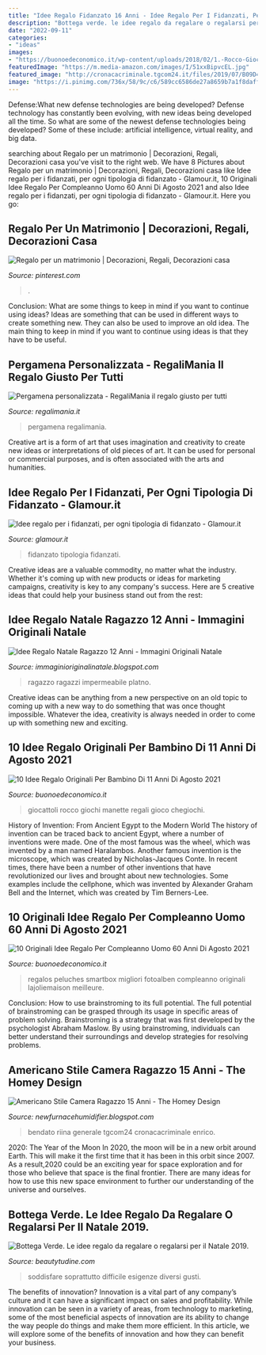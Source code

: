 ```yaml
---
title: "Idee Regalo Fidanzato 16 Anni - Idee Regalo Per I Fidanzati, Per Ogni Tipologia Di Fidanzato"
description: "Bottega verde. le idee regalo da regalare o regalarsi per il natale 2019."
date: "2022-09-11"
categories:
- "ideas"
images:
- "https://buonoedeconomico.it/wp-content/uploads/2018/02/1.-Rocco-Giocattoli-YL039.jpg"
featuredImage: "https://m.media-amazon.com/images/I/51xxBipvcEL.jpg"
featured_image: "http://cronacacriminale.tgcom24.it/files/2019/07/B09D493D-0A6F-46E9-9826-BC8DF8CC06DE.jpeg"
image: "https://i.pinimg.com/736x/58/9c/c6/589cc6586de27a8659b7a1f8daff250d--packaging.jpg"
---
```



Defense:What new defense technologies are being developed?
Defense technology has constantly been evolving, with new ideas being developed all the time. So what are some of the newest defense technologies being developed? Some of these include: artificial intelligence, virtual reality, and big data.

	

		
searching about Regalo per un matrimonio | Decorazioni, Regali, Decorazioni casa you've visit to the right web. We have 8 Pictures about Regalo per un matrimonio | Decorazioni, Regali, Decorazioni casa like Idee regalo per i fidanzati, per ogni tipologia di fidanzato - Glamour.it, 10 Originali Idee Regalo Per Compleanno Uomo 60 Anni Di Agosto 2021 and also Idee regalo per i fidanzati, per ogni tipologia di fidanzato - Glamour.it. Here you go:
		
    
## Regalo Per Un Matrimonio | Decorazioni, Regali, Decorazioni Casa

<img loading=lazy src="https://i.pinimg.com/736x/58/9c/c6/589cc6586de27a8659b7a1f8daff250d--packaging.jpg" onerror="this.onerror=null;this.src='https://tse1.mm.bing.net/th?id=OIP.tin-Xg3GfYbqPAg78AScPQHaJ3&amp;pid=15.1';" alt="Regalo per un matrimonio | Decorazioni, Regali, Decorazioni casa">

_Source: pinterest.com_

>. 

	

Conclusion: What are some things to keep in mind if you want to continue using ideas?
Ideas are something that can be used in different ways to create something new. They can also be used to improve an old idea. The main thing to keep in mind if you want to continue using ideas is that they have to be useful.

    
## Pergamena Personalizzata - RegaliMania Il Regalo Giusto Per Tutti

<img loading=lazy src="https://www.regalimania.it/wp-content/uploads/2019/06/pergamena-personalizzata-idea-regalo-in-legno.jpg" onerror="this.onerror=null;this.src='https://tse2.mm.bing.net/th?id=OIP.z87pQNJqrGarvly3WsE0iQAAAA&amp;pid=15.1';" alt="Pergamena personalizzata - RegaliMania il regalo giusto per tutti">

_Source: regalimania.it_

>pergamena regalimania. 

	

Creative art is a form of art that uses imagination and creativity to create new ideas or interpretations of old pieces of art. It can be used for personal or commercial purposes, and is often associated with the arts and humanities.

    
## Idee Regalo Per I Fidanzati, Per Ogni Tipologia Di Fidanzato - Glamour.it

<img loading=lazy src="http://images.glamour.it/Storage/Assets/Crops/15874/36/5181/matilda-regali-di-natale_435x435.jpg" onerror="this.onerror=null;this.src='https://tse2.mm.bing.net/th?id=OIP.Ea6wUxcdmtpjnjg6m42bTAHaHa&amp;pid=15.1';" alt="Idee regalo per i fidanzati, per ogni tipologia di fidanzato - Glamour.it">

_Source: glamour.it_

>fidanzato tipologia fidanzati. 

	

Creative ideas are a valuable commodity, no matter what the industry. Whether it's coming up with new products or ideas for marketing campaigns, creativity is key to any company's success. Here are 5 creative ideas that could help your business stand out from the rest: 

    
## Idee Regalo Natale Ragazzo 12 Anni - Immagini Originali Natale

<img loading=lazy src="https://m.media-amazon.com/images/I/51xxBipvcEL.jpg" onerror="this.onerror=null;this.src='https://tse4.mm.bing.net/th?id=OIP.UOIRWorkHx3Pegh0_MES9wHaHa&amp;pid=15.1';" alt="Idee Regalo Natale Ragazzo 12 Anni - Immagini Originali Natale">

_Source: immaginioriginalinatale.blogspot.com_

>ragazzo ragazzi impermeabile platno. 

	

Creative ideas can be anything from a new perspective on an old topic to coming up with a new way to do something that was once thought impossible. Whatever the idea, creativity is always needed in order to come up with something new and exciting.

    
## 10 Idee Regalo Originali Per Bambino Di 11 Anni Di Agosto 2021

<img loading=lazy src="https://buonoedeconomico.it/wp-content/uploads/2018/02/1.-Rocco-Giocattoli-YL039.jpg" onerror="this.onerror=null;this.src='https://tse3.mm.bing.net/th?id=OIP.ld8bKuAHWyWgNNDXb4yWdgAAAA&amp;pid=15.1';" alt="10 Idee Regalo Originali Per Bambino Di 11 Anni Di Agosto 2021">

_Source: buonoedeconomico.it_

>giocattoli rocco giochi manette regali gioco chegiochi. 

	

History of Invention: From Ancient Egypt to the Modern World
The history of invention can be traced back to ancient Egypt, where a number of inventions were made. One of the most famous was the wheel, which was invented by a man named Haralambos. Another famous invention is the microscope, which was created by Nicholas-Jacques Conte. In recent times, there have been a number of other inventions that have revolutionized our lives and brought about new technologies. Some examples include the cellphone, which was invented by Alexander Graham Bell and the Internet, which was created by Tim Berners-Lee.

    
## 10 Originali Idee Regalo Per Compleanno Uomo 60 Anni Di Agosto 2021

<img loading=lazy src="https://cdn.buonoedeconomico.it/wp-content/uploads/2018/03/22223144/2.-cadouri-idei-originale.jpg" onerror="this.onerror=null;this.src='https://tse3.mm.bing.net/th?id=OIP.K0GEPwpITsOwAKJ62z28zAHaBP&amp;pid=15.1';" alt="10 Originali Idee Regalo Per Compleanno Uomo 60 Anni Di Agosto 2021">

_Source: buonoedeconomico.it_

>regalos peluches smartbox migliori fotoalben compleanno originali lajoliemaison meilleure. 

	

Conclusion: How to use brainstroming to its full potential.
The full potential of brainstroming can be grasped through its usage in specific areas of problem solving. Brainstroming is a strategy that was first developed by the psychologist Abraham Maslow. By using brainstroming, individuals can better understand their surroundings and develop strategies for resolving problems.

    
## Americano Stile Camera Ragazzo 15 Anni - The Homey Design

<img loading=lazy src="http://cronacacriminale.tgcom24.it/files/2019/07/B09D493D-0A6F-46E9-9826-BC8DF8CC06DE.jpeg" onerror="this.onerror=null;this.src='https://tse2.mm.bing.net/th?id=OIP.wvmyOJf5WasqUpjzjq1MQAHaEm&amp;pid=15.1';" alt="Americano Stile Camera Ragazzo 15 Anni - The Homey Design">

_Source: newfurnacehumidifier.blogspot.com_

>bendato riina generale tgcom24 cronacacriminale enrico. 

	

2020: The Year of the Moon
In 2020, the moon will be in a new orbit around Earth. This will make it the first time that it has been in this orbit since 2007. As a result,2020 could be an exciting year for space exploration and for those who believe that space is the final frontier. There are many ideas for how to use this new space environment to further our understanding of the universe and ourselves.

    
## Bottega Verde. Le Idee Regalo Da Regalare O Regalarsi Per Il Natale 2019.

<img loading=lazy src="https://www.beautytudine.com/wp-content/uploads/2019/11/Bottega-Verde-Natale-2019-900x600.jpg" onerror="this.onerror=null;this.src='https://tse1.mm.bing.net/th?id=OIP.cleZq5ASM1BNc-xS3AQbwgHaE8&amp;pid=15.1';" alt="Bottega Verde. Le idee regalo da regalare o regalarsi per il Natale 2019.">

_Source: beautytudine.com_

>soddisfare soprattutto difficile esigenze diversi gusti. 

	

The benefits of innovation?
Innovation is a vital part of any company’s culture and it can have a significant impact on sales and profitability. While innovation can be seen in a variety of areas, from technology to marketing, some of the most beneficial aspects of innovation are its ability to change the way people do things and make them more efficient. In this article, we will explore some of the benefits of innovation and how they can benefit your business.


